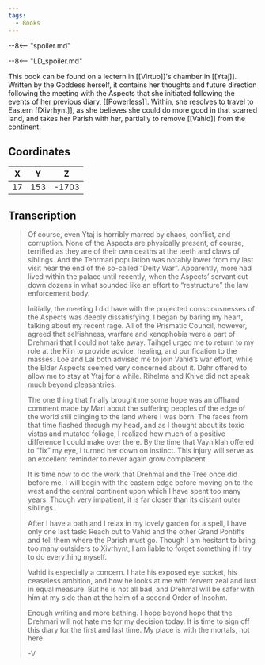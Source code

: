 ```yaml
---
tags:
  - Books
---
```


--8<-- "spoiler.md"

--8<-- "LD_spoiler.md"

This book can be found on a lectern in [[Virtuo]]'s chamber in [[Ytaj]]. Written by the Goddess herself, it contains her thoughts and future direction following the meeting with the Aspects that she initiated following the events of her previous diary, [[Powerless]]. Within, she resolves to travel to Eastern [[Xivrhynt]], as she believes she could do more good in that scarred land, and takes her Parish with her, partially to remove [[Vahid]] from the continent.

## Coordinates
| **X** | **Y** | **Z** |
| :---: | :---: | :---: |
|  17   |  153  | -1703 |

## Transcription
> Of course, even Ytaj is horribly marred by chaos, conflict, and corruption. None of the Aspects are physically present, of course, terrified as they are of their own deaths at the teeth and claws of siblings. And the Tehrmari population was notably lower from my last visit near the end of the so-called “Deity War”. Apparently, more had lived within the palace until recently, when the Aspects’ servant cut down dozens in what sounded like an effort to “restructure” the law enforcement body.
>
> Initially, the meeting I did have with the projected consciousnesses of the Aspects was deeply dissatisfying. I began by baring my heart, talking about my recent rage. All of the Prismatic Council, however, agreed that selfishness, warfare and xenophobia were a part of Drehmari that I could not take away. Taihgel urged me to return to my role at the Kiln to provide advice, healing, and purification to the masses. Loe and Lai both advised me to join Vahid’s war effort, while the Elder Aspects seemed very concerned about it. Dahr offered to allow me to stay at Ytaj for a while. Rihelma and Khive did not speak much beyond pleasantries.
>
> The one thing that finally brought me some hope was an offhand comment made by Mari about the suffering peoples of the edge of the world still clinging to the land where I was born. The faces from that time flashed through my head, and as I thought about its toxic vistas and mutated foliage, I realized how much of a positive difference I could make over there. By the time that Vayniklah offered to “fix” my eye, I turned her down on instinct. This injury will serve as an excellent reminder to never again grow complacent.
>
> It is time now to do the work that Drehmal and the Tree once did before me. I will begin with the eastern edge before moving on to the west and the central continent upon which I have spent too many years. Though very impatient, it is far closer than its distant outer siblings.
>
> After I have a bath and I relax in my lovely garden for a spell, I have only one last task: Reach out to Vahid and the other Grand Pontiffs and tell them where the Parish must go. Though I am hesitant to bring too many outsiders to Xivrhynt, I am liable to forget something if I try to do everything myself.
>
> Vahid is especially a concern. I hate his exposed eye socket, his ceaseless ambition, and how he looks at me with fervent zeal and lust in equal measure. But he is not all bad, and Drehmal will be safer with him at my side than at the helm of a second Order of Insohm.
>
> Enough writing and more bathing. I hope beyond hope that the Drehmari will not hate me for my decision today. It is time to sign off this diary for the first and last time. My place is with the mortals, not here.
>
> -V

